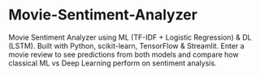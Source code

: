 # Movie-Sentiment-Analyzer
Movie Sentiment Analyzer using ML (TF-IDF + Logistic Regression) &amp; DL (LSTM). Built with Python, scikit-learn, TensorFlow &amp; Streamlit. Enter a movie review to see predictions from both models and compare how classical ML vs Deep Learning perform on sentiment analysis.
